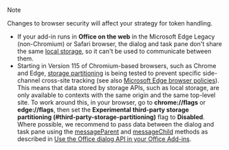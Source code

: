 > [!NOTE]
> Changes to browser security will affect your strategy for token handling.
>
> - If your add-in runs in **Office on the web** in the Microsoft Edge Legacy (non-Chromium) or Safari browser, the dialog and task pane don't share the same [local storage](https://www.w3schools.com/html/html5_webstorage.asp), so it can't be used to communicate between them.
> - Starting in Version 115 of Chromium-based browsers, such as Chrome and Edge, [storage partitioning](https://developer.chrome.com/docs/privacy-sandbox/storage-partitioning/) is being tested to prevent specific side-channel cross-site tracking (see also [Microsoft Edge browser policies](/deployedge/microsoft-edge-policies#defaultthirdpartystoragepartitioningsetting)). This means that data stored by storage APIs, such as local storage, are only available to contexts with the same origin and the same top-level site. To work around this, in your browser, go to **chrome://flags** or **edge://flags**, then set the **Experimental third-party storage partitioning (#third-party-storage-partitioning)** flag to **Disabled**. Where possible, we recommend to pass data between the dialog and task pane using the [messageParent](/javascript/api/office/office.ui#office-office-ui-messageparent-member(1)) and [messageChild](/javascript/api/office/office.dialog#office-office-dialog-messagechild-member(1)) methods as described in [Use the Office dialog API in your Office Add-ins](../develop/dialog-api-in-office-add-ins.md).
